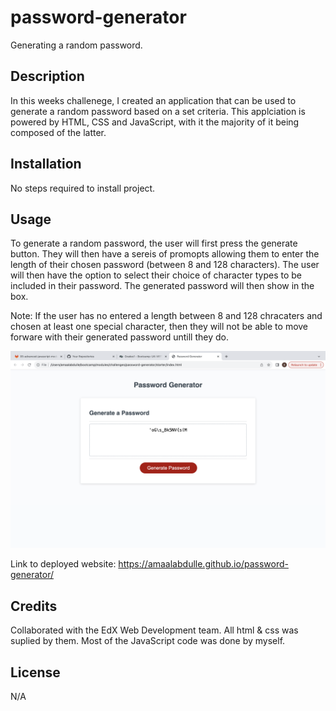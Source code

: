 # password-generator
Generating a random password.

## Description

In this weeks challenege, I created an application that can be used to generate a random password based on a set criteria. This applciation is powered by HTML, CSS and JavaScript, with it the majority of it being composed of the latter.

## Installation

No steps required to install project.

## Usage

To generate a random password, the user will first press the generate button. They will then have a sereis of promopts allowing them to enter the length of their chosen password (between 8 and 128 characters). The user will then have the option to select their choice of character types to be included in their password. The generated password will then show in the box.

Note: If the user has no entered a length between 8 and 128 chracaters and chosen at least one special character, then they will not be able to move forware with their generated password untill they do.

![alt text](/assets/images/generated-password.png)

Link to deployed website: https://amaalabdulle.github.io/password-generator/

## Credits

Collaborated with the EdX Web Development team. All html & css was suplied by them. Most of the JavaScript code was done by myself.

## License

N/A
